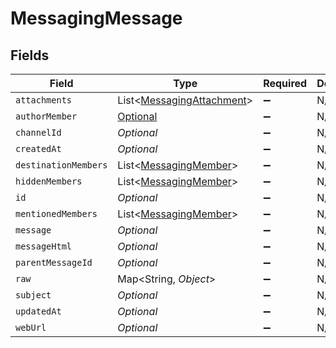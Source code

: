 # MessagingMessage


## Fields

| Field                                                                                                         | Type                                                                                                          | Required                                                                                                      | Description                                                                                                   |
| ------------------------------------------------------------------------------------------------------------- | ------------------------------------------------------------------------------------------------------------- | ------------------------------------------------------------------------------------------------------------- | ------------------------------------------------------------------------------------------------------------- |
| `attachments`                                                                                                 | List<[MessagingAttachment](../../models/shared/MessagingAttachment.md)>                                       | :heavy_minus_sign:                                                                                            | N/A                                                                                                           |
| `authorMember`                                                                                                | [Optional<PropertyMessagingMessageAuthorMember>](../../models/shared/PropertyMessagingMessageAuthorMember.md) | :heavy_minus_sign:                                                                                            | N/A                                                                                                           |
| `channelId`                                                                                                   | *Optional<String>*                                                                                            | :heavy_minus_sign:                                                                                            | N/A                                                                                                           |
| `createdAt`                                                                                                   | *Optional<String>*                                                                                            | :heavy_minus_sign:                                                                                            | N/A                                                                                                           |
| `destinationMembers`                                                                                          | List<[MessagingMember](../../models/shared/MessagingMember.md)>                                               | :heavy_minus_sign:                                                                                            | N/A                                                                                                           |
| `hiddenMembers`                                                                                               | List<[MessagingMember](../../models/shared/MessagingMember.md)>                                               | :heavy_minus_sign:                                                                                            | N/A                                                                                                           |
| `id`                                                                                                          | *Optional<String>*                                                                                            | :heavy_minus_sign:                                                                                            | N/A                                                                                                           |
| `mentionedMembers`                                                                                            | List<[MessagingMember](../../models/shared/MessagingMember.md)>                                               | :heavy_minus_sign:                                                                                            | N/A                                                                                                           |
| `message`                                                                                                     | *Optional<String>*                                                                                            | :heavy_minus_sign:                                                                                            | N/A                                                                                                           |
| `messageHtml`                                                                                                 | *Optional<String>*                                                                                            | :heavy_minus_sign:                                                                                            | N/A                                                                                                           |
| `parentMessageId`                                                                                             | *Optional<String>*                                                                                            | :heavy_minus_sign:                                                                                            | N/A                                                                                                           |
| `raw`                                                                                                         | Map<String, *Object*>                                                                                         | :heavy_minus_sign:                                                                                            | N/A                                                                                                           |
| `subject`                                                                                                     | *Optional<String>*                                                                                            | :heavy_minus_sign:                                                                                            | N/A                                                                                                           |
| `updatedAt`                                                                                                   | *Optional<String>*                                                                                            | :heavy_minus_sign:                                                                                            | N/A                                                                                                           |
| `webUrl`                                                                                                      | *Optional<String>*                                                                                            | :heavy_minus_sign:                                                                                            | N/A                                                                                                           |